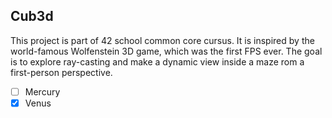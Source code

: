 **Cub3d**
---
This project is part of 42 school common core cursus. It is inspired by the world-famous Wolfenstein 3D game, which
was the first FPS ever. The goal is to explore ray-casting and
make a dynamic view inside a maze rom a first-person perspective.

- [ ] Mercury
- [x] Venus
